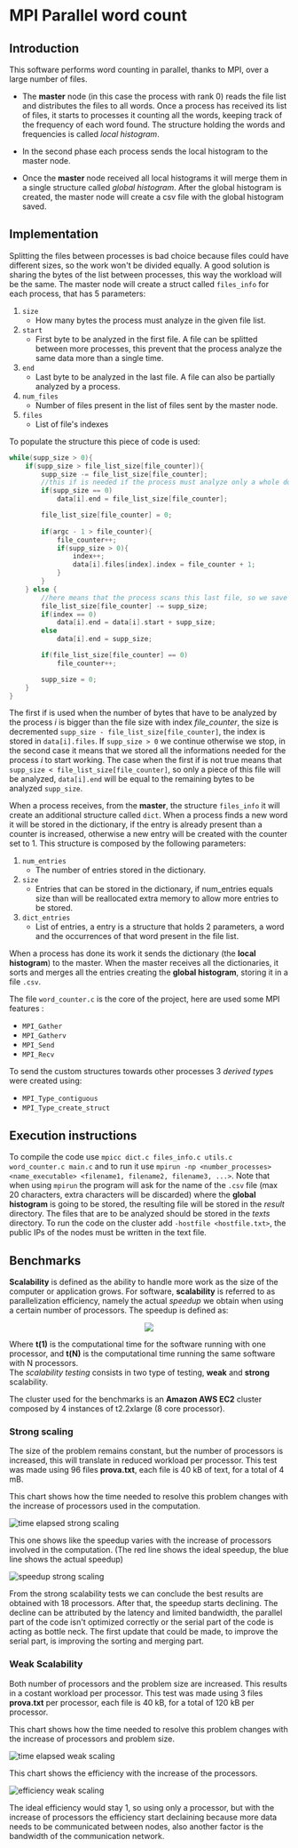 # MPI Parallel word count
## Introduction

This software performs word counting in parallel, thanks to MPI, over a large number of files.

- The **master** node (in this case the process with rank 0) reads the file list and distributes the files to all words. Once a process has received its list of files, it starts to processes it counting all the words, keeping track of the frequency of each word found. The structure holding the words and frequencies is called *local histogram*.

- In the second phase each process sends the local histogram to the master node.

- Once the **master** node received all local histograms it will merge them in a single structure called *global histogram*. After the global histogram is created, the master node will create a csv file with the global histogram saved.

## Implementation

Splitting the files between processes is bad choice because files could have different sizes, so the work won't be divided equally. A good solution is sharing the bytes of the list between processes, this way the workload will be the same. The master node will create a struct called ```files_info``` for each process, that has 5 parameters: 

1. ```size```
    - How many bytes the process must analyze in the given file list.
2. ```start```
    - First byte to be analyzed in the first file. A file can be splitted between more processes, this prevent that the process analyze the same data more than a single time.
3. ```end```
    - Last byte to be analyzed in the last file. A file can also be partially analyzed by a process.
4. ```num_files```
    - Number of files present in the list of files sent by the master node.
5. ```files```
    - List of file's indexes

To populate the structure this piece of code is used: 

```C
while(supp_size > 0){
    if(supp_size > file_list_size[file_counter]){
        supp_size -= file_list_size[file_counter];
        //this if is needed if the process must analyze only a whole document, otherwise overflow.
        if(supp_size == 0)  
            data[i].end = file_list_size[file_counter];

        file_list_size[file_counter] = 0;
        
        if(argc - 1 > file_counter){
            file_counter++;
            if(supp_size > 0){
                index++;
                data[i].files[index].index = file_counter + 1;
            }
        }
    } else {
        //here means that the process scans this last file, so we save the last bytes to be analyzed
        file_list_size[file_counter] -= supp_size;
        if(index == 0)
            data[i].end = data[i].start + supp_size;
        else 
            data[i].end = supp_size;

        if(file_list_size[file_counter] == 0)
            file_counter++;

        supp_size = 0;
    }
}
```
The first if is used when the number of bytes that have to be analyzed by the process *i* is bigger than the file size with index *file_counter*, the size is decremented ```supp_size - file_list_size[file_counter]```, the index is stored in ```data[i].files```. If ```supp_size > 0``` we continue otherwise we stop, in the second case it means that we stored all the informations needed for the process *i* to start working. The case when the first if is not true means that ```supp_size < file_list_size[file_counter]```, so only a piece of this file will be analyzed, ```data[i].end``` will be equal to the remaining bytes to be analyzed ```supp_size```.

When a process receives, from the **master**, the structure ```files_info``` it will create an additional structure called ```dict```. When a process finds a new word it will be stored in the dictionary, if the entry is already present than a counter is increased, otherwise a new entry will be created with the counter set to 1. This structure is composed by the following parameters:

1. ```num_entries```
    - The number of entries stored in the dictionary.
2. ```size```
    - Entries that can be stored in the dictionary, if num_entries equals size than will be reallocated extra memory to allow more entries to be stored.
3. ```dict_entries```
    - List of entries, a entry is a structure that holds 2 parameters, a word and the occurrences of that word present in the file list.

When a process has done its work it sends the dictionary (the **local histogram**) to the master. When the master receives all the dictionaries, it sorts and merges all the entries creating the **global histogram**, storing it in a file ```.csv```.

The file ```word_counter.c``` is the core of the project, here are used some MPI features :

- ```MPI_Gather```
- ```MPI_Gatherv```
- ```MPI_Send```
- ```MPI_Recv```  

To send the custom structures towards other processes 3 *derived type*s were created using:

- ```MPI_Type_contiguous```
- ```MPI_Type_create_struct```

## Execution instructions

To compile the code use ```mpicc dict.c files_info.c utils.c word_counter.c main.c``` and to run it use ```mpirun -np <number_processes> <name_executable> <filename1, filename2, filename3, ...>```. Note that when using ```mpirun``` the program will ask for the name of the ```.csv``` file (max 20 characters, extra characters will be discarded) where the **global histogram** is going to be stored, the resulting file will be stored in the *result* directory. The files that are to be analyzed should be stored in the *texts* directory. To run the code on the cluster add ```-hostfile <hostfile.txt>```, the public IPs of the nodes must be written in the text file.

## Benchmarks

**Scalability** is defined as the ability to handle more work as the size of the computer or application grows. For software, **scalability** is referred to as parallelization efficiency, namely the actual *speedup* we obtain when using a certain number of processors. The speedup is defined as:

<p align="center">
    <img src ="https://wikimedia.org/api/rest_v1/media/math/render/svg/0b44fa6048f6d42f47aa7c5b3ddc981b95507b86">
</p>

Where **t(1)** is the computational time for the software running with one processor, and **t(N)** is the computational time running the same software with N processors.  
The *scalability testing* consists in two type of testing, **weak** and **strong** scalability. 

The cluster used for the benchmarks is an **Amazon AWS EC2** cluster composed by 4 instances of t2.2xlarge  (8 core processor). 

### Strong scaling

The size of the problem remains constant, but the number of processors is increased, this will translate in reduced workload per processor. This test was made using 96 files **prova.txt**, each file is 40 kB of text, for a total of 4 mB.

This chart shows how the time needed to resolve this problem changes with the increase of processors used in the computation.

![time elapsed strong scaling](images/strong_scalability.png)

This one shows like the speedup varies with the increase of processors involved in the computation. (The red line shows the ideal speedup, the blue line shows the actual speedup)

![speedup strong scaling](images/speedup.png)

From the strong scalability tests we can conclude the best results are obtained with 18 processors. After that, the speedup starts declining. The decline can be attributed by the latency and limited bandwidth, the parallel part of the code isn't optimized correctly or the serial part of the code is acting as bottle neck. The first update that could be made, to improve the serial part, is improving the sorting and merging part. 

### Weak Scalability

Both number of processors and the problem size are increased. This results in a costant workload per processor. This test was made using 3 files **prova.txt** per processor, each file is 40 kB, for a total of 120 kB per processor.

This chart shows how the time needed to resolve this problem changes with the increase of processors and problem size.

![time elapsed weak scaling](images/weak_scalability.png)

This chart shows the efficiency with the increase of the processors.

![efficiency weak scaling](images/efficiency.png)

The ideal efficiency would stay 1, so using only a processor, but with the increase of processors the efficiency start declaining because more data needs to be communicated between nodes, also another factor is the bandwidth of the communication network.